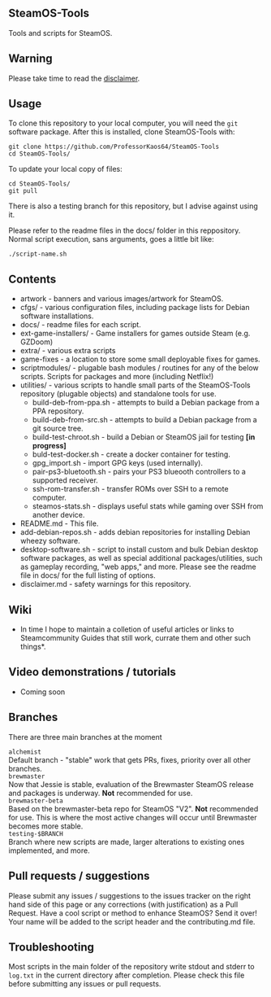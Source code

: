 ## SteamOS-Tools
Tools and scripts for SteamOS.

## Warning

Please take time to read the [disclaimer](https://github.com/ProfessorKaos64/SteamOS-Tools/blob/alchemist/disclaimer.md).

## Usage

To clone this repository to your local computer, you will need the `git` software package. After this is installed, clone SteamOS-Tools with:
```
git clone https://github.com/ProfessorKaos64/SteamOS-Tools
cd SteamOS-Tools/
```

To update your local copy of files:
```
cd SteamOS-Tools/
git pull
```

There is also a testing branch for this repository, but I advise against using it.

Please refer to the readme files in the docs/ folder in this reppository. Normal script execution, sans arguments, goes a little bit like:

```
./script-name.sh
```

## Contents
* artwork - banners and various images/artwork for SteamOS.
* cfgs/ - various configuration files, including package lists for Debian software installations.
* docs/ - readme files for each script.
* ext-game-installers/ - Game installers for games outside Steam (e.g. GZDoom)
* extra/ - various extra scripts
* game-fixes - a location to store some small deployable fixes for games.
* scriptmodules/ - plugable bash modules / routines for any of the below scripts. Scripts for packages and more (including Netflix!)
* utilities/ - various scripts to handle small parts of the SteamOS-Tools repository (plugable objects) and standalone tools for use.
  * build-deb-from-ppa.sh - attempts to build a Debian package from a PPA repository.
  * build-deb-from-src.sh - attempts to build a Debian package from a git source tree.
  * build-test-chroot.sh - build a Debian or SteamOS jail for testing **[in progress]**
  * buld-test-docker.sh - create a docker container for testing.
  * gpg_import.sh - import GPG keys (used internally).
  * pair-ps3-bluetooth.sh - pairs your PS3 blueooth controllers to a supported receiver.
  * ssh-rom-transfer.sh - transfer ROMs over SSH to a remote computer.
  * steamos-stats.sh - displays useful stats while gaming over SSH from another device.
* README.md - This file.
* add-debian-repos.sh - adds debian repositories for installing Debian wheezy software.
* desktop-software.sh - script to install custom and bulk Debian desktop software packages, as well as special additional packages/utilities, such as gameplay recording, "web apps," and more. Please see the readme file in docs/ for the full listing of options.
* disclaimer.md - safety warnings for this repository.

## Wiki
- In time I hope to maintain a colletion of useful articles or links to Steamcommunity Guides that still work, currate them and other such things*.

## Video demonstrations / tutorials

* Coming soon

## Branches
There are three main branches at the moment

`alchemist`  
Default branch - "stable" work that gets PRs, fixes, priority over all other branches.  
`brewmaster`  
Now that Jessie is stable, evaluation of the Brewmaster SteamOS release and packages is underway. **Not** recommended for use.  
`brewmaster-beta`  
Based on the brewmaster-beta repo for SteamOS "V2". **Not** recommended for use.  This is where the most active changes will occur until Brewmaster becomes more stable.  
`testing-$BRANCH`  
Branch where new scripts are made, larger alterations to existing ones implemented, and more.  

## Pull requests / suggestions
Please submit any issues / suggestions to the issues tracker on the right hand side of this page
or any corrections (with justification) as a Pull Request. Have a cool script or method to enhance SteamOS? Send it over! Your name will be added to the script header and the contributing.md file. 

## Troubleshooting
Most scripts in the main folder of the repository write stdout and stderr to `log.txt` in the current directory after completion. Please check this file before submitting any issues or pull requests.
